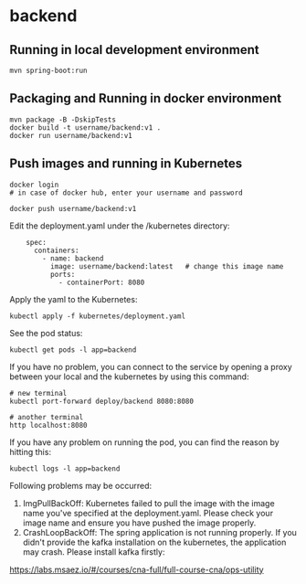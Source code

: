 # backend

## Running in local development environment

```
mvn spring-boot:run
```

## Packaging and Running in docker environment

```
mvn package -B -DskipTests
docker build -t username/backend:v1 .
docker run username/backend:v1
```

## Push images and running in Kubernetes

```
docker login 
# in case of docker hub, enter your username and password

docker push username/backend:v1
```

Edit the deployment.yaml under the /kubernetes directory:
```
    spec:
      containers:
        - name: backend
          image: username/backend:latest   # change this image name
          ports:
            - containerPort: 8080

```

Apply the yaml to the Kubernetes:
```
kubectl apply -f kubernetes/deployment.yaml
```

See the pod status:
```
kubectl get pods -l app=backend
```

If you have no problem, you can connect to the service by opening a proxy between your local and the kubernetes by using this command:
```
# new terminal
kubectl port-forward deploy/backend 8080:8080

# another terminal
http localhost:8080
```

If you have any problem on running the pod, you can find the reason by hitting this:
```
kubectl logs -l app=backend
```

Following problems may be occurred:

1. ImgPullBackOff:  Kubernetes failed to pull the image with the image name you've specified at the deployment.yaml. Please check your image name and ensure you have pushed the image properly.
1. CrashLoopBackOff: The spring application is not running properly. If you didn't provide the kafka installation on the kubernetes, the application may crash. Please install kafka firstly:

https://labs.msaez.io/#/courses/cna-full/full-course-cna/ops-utility


